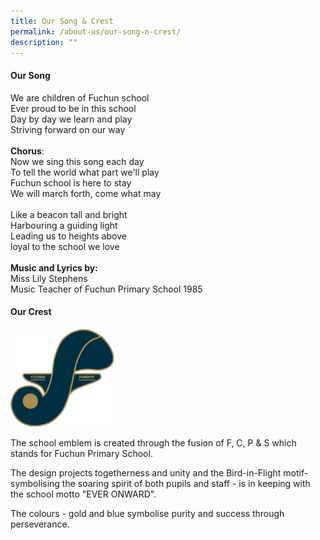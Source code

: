 ```yaml
---
title: Our Song & Crest
permalink: /about-us/our-song-n-crest/
description: ""
---
```

<h4><strong>Our Song</strong></h4>
<p>We are children of Fuchun school<br />Ever proud to be in this school<br />Day by day we learn and play<br />Striving forward on our way<br /><br /><strong>Chorus</strong>:<br />Now we sing this song each day<br />To tell the world what part we'll play<br />Fuchun school is here to stay<br />We will march forth, come what may<br /><br />Like a beacon tall and bright<br />Harbouring a guiding light<br />Leading us to heights above<br />loyal to the school we love<br /><br /><strong>Music and Lyrics by:</strong><br />Miss Lily Stephens<br />Music Teacher of Fuchun Primary School 1985</p>
<h4><strong>Our Crest</strong></h4>
<img style="width: 33%;" src="/images/crest.png" />
<p>The school emblem is created through the fusion of F, C, P &amp; S which stands for Fuchun Primary School.</p>
<p>The design projects togetherness and unity and the Bird-in-Flight motif- symbolising the soaring spirit of both pupils and staff - is in keeping with the school motto "EVER ONWARD".</p>
<p>The colours - gold and blue symbolise purity and success through perseverance.</p>